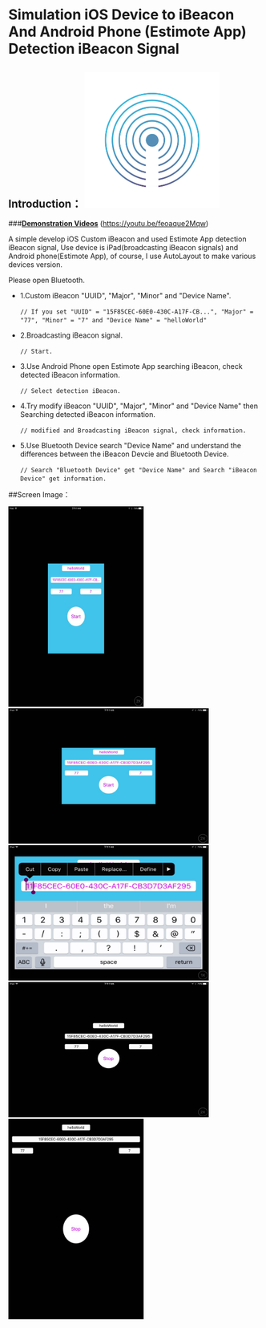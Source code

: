 
# Simulation iOS Device to iBeacon And Android Phone (Estimote App) Detection iBeacon Signal
## Introduction： <img src="logo.png" width="270" height="270" alt="Black" align="intermediate" />
###**[Demonstration Videos](https://youtu.be/feoaque2Mqw)**  (https://youtu.be/feoaque2Mqw)

A simple develop iOS Custom iBeacon and used Estimote App detection iBeacon signal, Use device is iPad(broadcasting iBeacon signals) and Android phone(Estimote App), of course, I use AutoLayout to make various devices version.

Please open Bluetooth.

- 1.Custom iBeacon "UUID", "Major", "Minor" and "Device Name".

    `// If you set "UUID" = "15F85CEC-60E0-430C-A17F-CB...", "Major" = "77", "Minor" = "7" and "Device Name" = "helloWorld"`


- 2.Broadcasting iBeacon signal.

    `// Start.`
    

- 3.Use Android Phone open Estimote App searching iBeacon, check detected iBeacon information.

    `// Select detection iBeacon.`


- 4.Try modify  iBeacon "UUID", "Major", "Minor" and "Device Name" then Searching detected iBeacon information.

    `// modified and Broadcasting iBeacon signal, check information.`


- 5.Use Bluetooth Device search "Device Name" and understand the differences between the iBeacon Devcie and Bluetooth Device.

    `// Search "Bluetooth Device" get "Device Name" and Search "iBeacon Device" get information.`


##Screen Image：

<img src="image4.jpg" width="270" height="400" alt="Black" />
<img src="image5.jpg" width="400" height="270" alt="Black" />
<img src="image6.jpg" width="400" height="270" alt="Black" />
<img src="image7.jpg" width="400" height="270" alt="Black" />
<img src="image8.jpg" width="270" height="400" alt="Black" />
